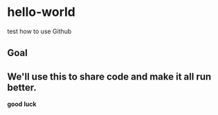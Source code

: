 # hello-world
test how to use Github

## Goal
We'll use this to share code and make it all run better.
---
**good luck**
